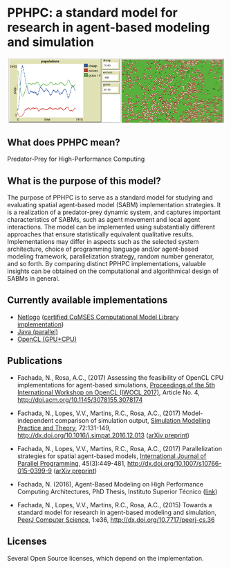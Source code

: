 # PPHPC: a standard model for research in agent-based modeling and simulation

![PPHPC, NetLogo version](pphpc-netlogo.png)

## What does PPHPC mean?

Predator-Prey for High-Performance Computing

## What is the purpose of this model?

The purpose of PPHPC is to serve as a standard model for studying and evaluating
spatial agent-based model (SABM) implementation strategies. It is a realization
of a predator-prey dynamic system, and captures important characteristics of
SABMs, such as agent movement and local agent interactions. The model can be
implemented using substantially different approaches that ensure statistically
equivalent qualitative results. Implementations may differ in aspects such as
the selected system architecture, choice of programming language and/or
agent-based modeling framework, parallelization strategy, random number
generator, and so forth. By comparing distinct PPHPC implementations, valuable
insights can be obtained on the computational and algorithmical design of SABMs
in general.

## Currently available implementations

* [Netlogo](https://github.com/PPHPC/pphpc-netlogo/)
([certified CoMSES Computational Model Library implementation](https://doi.org/10.25937/sjd9-xs92))
* [Java (parallel)](https://github.com/PPHPC/pphpc-java)
* [OpenCL (GPU+CPU)](https://github.com/PPHPC/pphpc-opencl)

## Publications

* Fachada, N., Rosa, A.C., (2017)
Assessing the feasibility of OpenCL CPU implementations for agent-based simulations,
[Proceedings of the 5th International Workshop on OpenCL (IWOCL 2017)](http://www.iwocl.org/),
Article No. 4,
<http://doi.acm.org/10.1145/3078155.3078174>

* Fachada, N., Lopes, V.V., Martins, R.C., Rosa, A.C., (2017)
Model-independent comparison of simulation output,
[Simulation Modelling Practice and Theory](https://www.journals.elsevier.com/simulation-modelling-practice-and-theory),
72:131-149,
<http://dx.doi.org/10.1016/j.simpat.2016.12.013>
([arXiv preprint](http://arxiv.org/abs/1509.09174))

* Fachada, N., Lopes, V.V., Martins, R.C., Rosa, A.C., (2017)
Parallelization strategies for spatial agent-based models,
[International Journal of Parallel Programming](http://www.springer.com/computer/theoretical+computer+science/journal/10766),
45(3):449-481,
<http://dx.doi.org/10.1007/s10766-015-0399-9>
([arXiv preprint](http://arxiv.org/abs/1507.04047))

* Fachada, N. (2016), Agent-Based Modeling on High Performance Computing Architectures,
PhD Thesis, Instituto Superior Técnico ([link](http://hgpu.org/papers/16552_20160915225141.pdf))

* Fachada, N., Lopes, V.V., Martins, R.C., Rosa, A.C., (2015)
Towards a standard model for research in agent-based modeling and simulation,
[PeerJ Computer Science](https://peerj.com/computer-science/),
1:e36,
<http://dx.doi.org/10.7717/peerj-cs.36>

## Licenses

Several Open Source licenses, which depend on the implementation.
